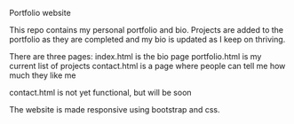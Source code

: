 Portfolio website

This repo contains my personal portfolio and bio.
Projects are added to the portfolio as they are completed and my bio is updated as I keep on thriving. 


There are three pages: 
index.html is the bio page
portfolio.html is my current list of projects
contact.html is a page where people can tell me how much they like me

contact.html is not yet functional, but will be soon

The website is made responsive using bootstrap and css. 
